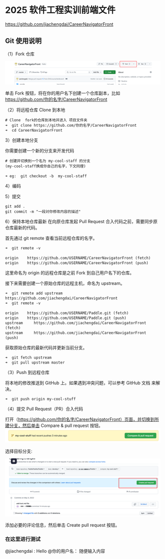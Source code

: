 # 2025 软件工程实训前端文件

https://github.com/jiachengdai/CareerNavigatorFront

## Git 使用说明

（1）Fork 仓库

![alt text](image.png)

单击 Fork 按钮，将在你的用户名下创建一个仓库副本，比如 https://github.com/你的名字/CareerNavigatorFront


（2）将远程仓库 Clone 到本地
```
# Clone  fork的仓库到本地并进入 项目文件夹
➜  git clone https://github.com/你的名字/CareerNavigatorFront
➜  cd CareerNavigatorFront
```

3）创建本地分支

你需要创建一个新的分支来开发代码
```
# 创建并切换到一个名为 my-cool-staff 的分支
(my-cool-staff换成你自己的名字，下文同理)

➜ eg:  git checkout -b  my-cool-staff
```

4）编码

5）提交
```
git add .
git commit -m "一段对你修改内容的描述"
```

6）保持本地仓库最新
在向原仓库发起 Pull Request 合入代码之前，需要同步原仓库最新的代码。

首先通过 git remote 查看当前远程仓库的名字。
```
➜  git remote -v

origin    https://github.com/USERNAME/CareerNavigatorFront (fetch)
origin    https://github.com/USERNAME/CareerNavigatorFront (push)
```
这里命名为 origin 的远程仓库是之前 Fork 到自己用户名下的仓库。

接下来需要创建一个原始仓库的远程主机，命名为 upstream。
```
➜  git remote add upstream https://github.com/jiachengdai/CareerNavigatorFront
➜  git remote -v

origin    https://github.com/USERNAME/Paddle.git (fetch)
origin    https://github.com/USERNAME/Paddle.git (push)
upstream     https://github.com/jiachengdai/CareerNavigatorFront (fetch)
upstream     https://github.com/jiachengdai/CareerNavigatorFront (push)
```
获取原始仓库的最新代码并更新当前分支。
```
➜  git fetch upstream
➜  git pull upstream master
```
（3）Push 到远程仓库

将本地的修改推送到 GitHub 上。如果遇到冲突问题，可以参考 GitHub 文档 来解决。
```
➜  git push origin my-cool-stuff
```

（4）提交 Pull Request（PR）合入代码

打开（https://github.com/你的名字/CareerNavigatorFront）页面，并切换到所建分支，然后单击 Compare & pull request 按钮。
![alt text](image-1.png)


选择目标分支:

![alt text](image-2.png)

添加必要的评论信息，然后单击 Create pull request 按钮。

### 在这里进行测试

@jiachengdai : Hello
@你的用户名： 随便输入内容

